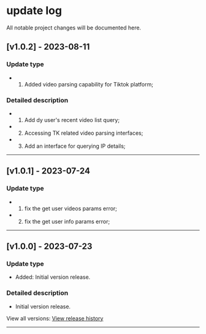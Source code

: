 # update log

All notable project changes will be documented here.

## [v1.0.2] - 2023-08-11

### Update type

* 1. Added video parsing capability for Tiktok platform;

### Detailed description

* 1. Add dy user's recent video list query;
* 2. Accessing TK related video parsing interfaces;
* 3. Add an interface for querying IP details;

---

## [v1.0.1] - 2023-07-24

### Update type

* 1. fix the get user videos params error;
* 2. fix the get user info params error;

---

## [v1.0.0] - 2023-07-23

### Update type

- Added: Initial version release.

### Detailed description

- Initial version release.

View all versions: [View release history](https://github.com/bxiaoj/video-parser/releases)

---

